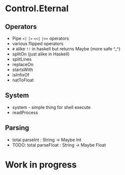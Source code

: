 Control.Eternal
===============

Operators
---------

 - Pipe `<|` `|>` `<<|` `|>>` operators
 - various flipped operators
 - `#` alike `!!` in haskell but returns Maybe (more safe ^_^)
 - splitOn (just alike in Haskell)
 - splitLines
 - replaceOn
 - startsWith
 - isInfixOf
 - natToFloat

System
------

 - system - simple thing for shell execute
 - readProcess
 
Parsing
-------

 - total parseInt : String -> Maybe Int
 - TODO: total parseFloat : String -> Maybe Float

Work in progress
================
